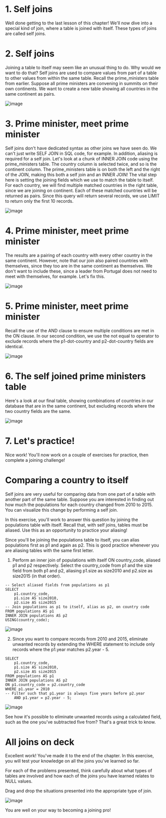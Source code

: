 # 1. Self joins

Well done getting to the last lesson of this chapter! We'll now dive into a special kind of join, where a table is joined with itself. These types of joins are called self joins.

# 2. Self joins

Joining a table to itself may seem like an unusual thing to do. Why would we want to do that? Self joins are used to compare values from part of a table to other values from within the same table. Recall the prime_ministers table from earlier. Suppose all prime ministers are convening in summits on their own continents. We want to create a new table showing all countries in the same continent as pairs.

![image](https://github.com/artempohribnyi/datacamp/assets/113499718/6a72710c-6d34-4e20-ad9b-71336ac6ca92)

# 3. Prime minister, meet prime minister

Self joins don't have dedicated syntax as other joins we have seen do. We can't just write SELF JOIN in SQL code, for example. In addition, aliasing is required for a self join. Let's look at a chunk of INNER JOIN code using the prime_ministers table. The country column is selected twice, and so is the continent column. The prime_ministers table is on both the left and the right of the JOIN, making this both a self join and an INNER JOIN! The vital step here is setting the joining fields which we use to match the table to itself. For each country, we will find multiple matched countries in the right table, since we are joining on continent. Each of these matched countries will be returned as pairs. Since this query will return several records, we use LIMIT to return only the first 10 records.

![image](https://github.com/artempohribnyi/datacamp/assets/113499718/d0c918fb-1595-4bfa-8b36-b0bac03df610)

# 4. Prime minister, meet prime minister

The results are a pairing of each country with every other country in the same continent. However, note that our join also paired countries with themselves, since they too are in the same continent as themselves. We don't want to include these, since a leader from Portugal does not need to meet with themselves, for example. Let's fix this.

![image](https://github.com/artempohribnyi/datacamp/assets/113499718/2a7e86cd-94f4-4ffc-ae26-377b5c0b1059)

# 5. Prime minister, meet prime minister

Recall the use of the AND clause to ensure multiple conditions are met in the ON clause. In our second condition, we use the not equal to operator to exclude records where the p1-dot-country and p2-dot-country fields are identical.

![image](https://github.com/artempohribnyi/datacamp/assets/113499718/56edee44-6872-40d6-8304-627f5d0f5380)

# 6. The self joined prime ministers table

Here's a look at our final table, showing combinations of countries in our database that are in the same continent, but excluding records where the two country fields are the same.

![image](https://github.com/artempohribnyi/datacamp/assets/113499718/daa3a20f-2ca1-4181-a47e-7706a431f56e)

# 7. Let's practice!

Nice work! You'll now work on a couple of exercises for practice, then complete a joining challenge!

# Comparing a country to itself

Self joins are very useful for comparing data from one part of a table with another part of the same table. Suppose you are interested in finding out how much the populations for each country changed from 2010 to 2015. You can visualize this change by performing a self join.

In this exercise, you'll work to answer this question by joining the populations table with itself. Recall that, with self joins, tables must be aliased. Use this as an opportunity to practice your aliasing!

Since you'll be joining the populations table to itself, you can alias populations first as p1 and again as p2. This is good practice whenever you are aliasing tables with the same first letter.

1. Perform an inner join of populations with itself ON country_code, aliased p1 and p2 respectively.
Select the country_code from p1 and the size field from both p1 and p2, aliasing p1.size as size2010 and p2.size as size2015 (in that order).

```
-- Select aliased fields from populations as p1
SELECT 
    p1.country_code,
    p1.size AS size2010,
    p2.size AS size2015
-- Join populations as p1 to itself, alias as p2, on country code
FROM populations AS p1
INNER JOIN populations AS p2
USING(country_code);
```

![image](https://github.com/artempohribnyi/datacamp/assets/113499718/a5834c3d-03d6-4757-9547-8442b9e420a4)

2. Since you want to compare records from 2010 and 2015, eliminate unwanted records by extending the WHERE statement to include only records where the p1.year matches p2.year - 5.

```
SELECT 
	p1.country_code, 
    p1.size AS size2010, 
    p2.size AS size2015
FROM populations AS p1
INNER JOIN populations AS p2
ON p1.country_code = p2.country_code
WHERE p1.year = 2010
-- Filter such that p1.year is always five years before p2.year
    AND p1.year = p2.year - 5;
```

![image](https://github.com/artempohribnyi/datacamp/assets/113499718/6cd68a59-4ee8-455e-b76b-7ca6836cadf3)

See how it's possible to eliminate unwanted records using a calculated field, such as the one you've subtracted five from? That's a great trick to know.

# All joins on deck

Excellent work! You've made it to the end of the chapter. In this exercise, you will test your knowledge on all the joins you've learned so far.

For each of the problems presented, think carefully about what types of tables are involved and how each of the joins you have learned relates to NULL values.

Drag and drop the situations presented into the appropriate type of join.

![image](https://github.com/artempohribnyi/datacamp/assets/113499718/46a7542d-2665-4e7b-ac3a-7f0743bcd438)

You are well on your way to becoming a joining pro!
